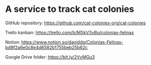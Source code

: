 # A service to track cat colonies

GitHub repository: https://github.com/cat-colonies-org/cat-colonies

Trello kanban: https://trello.com/b/MSkV3vBu/colonias-felinas

Notion: https://www.notion.so/daviddq/Colonias-Felinas-bd8f2a6e0c8e4d6582b1755beb25b62c

Google Drive folder: https://bit.ly/2VvMGu3
